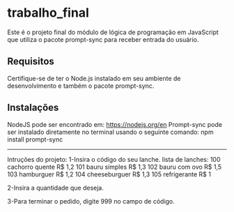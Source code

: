 
# trabalho_final

Este é o projeto final do módulo de lógica de programação em JavaScript que utiliza o pacote prompt-sync para receber entrada do usuário.

## Requisitos

Certifique-se de ter o Node.js instalado em seu ambiente de desenvolvimento e também o pacote prompt-sync.

## Instalações
NodeJS pode ser encontrado em: https://nodejs.org/en
Prompt-sync pode ser instalado diretamente no terminal usando o seguinte comando: npm install prompt-sync

----------
Intruções do projeto:
1-Insira o código do seu lanche.
lista de lanches:
100 cachorro quente R$ 1,2
101 bauru simples R$ 1,3
102 bauru com ovo R$ 1,5
103 hamburguer R$ 1,2
104 cheeseburguer R$ 1,3
105 refrigerante R$ 1

2-Insira a quantidade que deseja.

3-Para terminar o pedido, digite 999 no campo de código.





